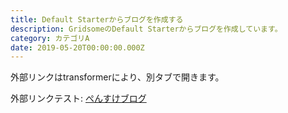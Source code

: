 ```yaml
---
title: Default Starterからブログを作成する
description: GridsomeのDefault Starterからブログを作成しています。
category: カテゴリA
date: 2019-05-20T00:00:00.000Z
---
```


外部リンクはtransformerにより、別タブで開きます。

外部リンクテスト: [ぺんすけブログ](https://pensuke.work)
